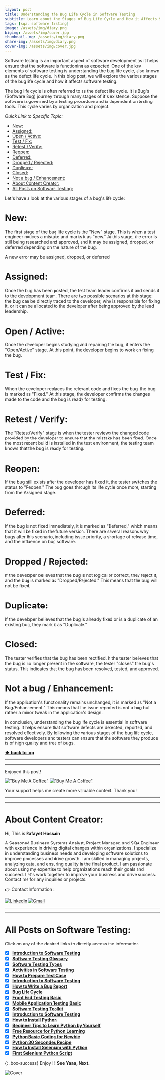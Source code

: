 ```yaml
---
layout: post
title: Understanding the Bug Life Cycle in Software Testing 
subtitle: Learn about the Stages of Bug Life Cycle and How it Affects Software Testing
tags: [sqa, software testing]
image: /assets/img/diary.png
bigimg: /assets/img/cover.jpg
thumbnail-img: /assets/img/diary.png
share-img: /assets/img/diary.png
cover-img: /assets/img/cover.jpg
---
```


Software testing is an important aspect of software development as it helps ensure that the software is functioning as expected. One of the key elements of software testing is understanding the bug life cycle, also known as the defect life cycle. In this blog post, we will explore the various stages of the bug life cycle and how it affects software testing.

The bug life cycle is often referred to as the defect life cycle. It is Bug's (Software Bug) journey through many stages of it's existence. Suppose the software is governed by a testing procedure and is dependent on testing tools. This cycle varies by organization and project.

_Quick Link to Specific Topic:_

- [New:](#new)
- [Assigned:](#assigned)
- [Open / Active:](#open--active)
- [Test / Fix:](#test--fix)
- [Retest / Verify:](#retest--verify)
- [Reopen:](#reopen)
- [Deferred:](#deferred)
- [Dropped / Rejected:](#dropped--rejected)
- [Duplicate:](#duplicate)
- [Closed:](#closed)
- [Not a bug / Enhancement:](#not-a-bug--enhancement)
- [About Content Creator:](#about-content-creator)
- [All Posts on Software Testing:](#all-posts-on-software-testing)

Let's have a look at the various stages of a bug's life cycle:

# New:

The first stage of the bug life cycle is the "New" stage. This is when a test engineer notices a mistake and marks it as "new." At this stage, the error is still being researched and approved, and it may be assigned, dropped, or deferred depending on the nature of the bug.

A new error may be assigned, dropped, or deferred.

# Assigned:

Once the bug has been posted, the test team leader confirms it and sends it to the development team. There are two possible scenarios at this stage: the bug can be directly traced to the developer, who is responsible for fixing it, or it can be allocated to the developer after being approved by the lead leadership.



# Open / Active:

Once the developer begins studying and repairing the bug, it enters the "Open/Active" stage. At this point, the developer begins to work on fixing the bug.


# Test / Fix:

When the developer replaces the relevant code and fixes the bug, the bug is marked as "Fixed." At this stage, the developer confirms the changes made to the code and the bug is ready for testing.


# Retest / Verify:

The "Retest/Verify" stage is when the tester reviews the changed code provided by the developer to ensure that the mistake has been fixed. Once the most recent build is installed in the test environment, the testing team knows that the bug is ready for testing.

# Reopen:

If the bug still exists after the developer has fixed it, the tester switches the status to "Reopen." The bug goes through its life cycle once more, starting from the Assigned stage.

# Deferred:

If the bug is not fixed immediately, it is marked as "Deferred," which means that it will be fixed in the future version. There are several reasons why bugs alter this scenario, including issue priority, a shortage of release time, and the influence on bug software.

# Dropped / Rejected:

If the developer believes that the bug is not logical or correct, they reject it, and the bug is marked as "Dropped/Rejected." This means that the bug will not be fixed.

# Duplicate:

If the developer believes that the bug is already fixed or is a duplicate of an existing bug, they mark it as "Duplicate."

# Closed:

The tester verifies that the bug has been rectified. If the tester believes that the bug is no longer present in the software, the tester "closes" the bug's status. This indicates that the bug has been resolved, tested, and approved.

# Not a bug / Enhancement:

If the application's functionality remains unchanged, it is marked as "Not a Bug/Enhancement." This means that the issue reported is not a bug but rather a minor tweak in the application's design.

In conclusion, understanding the bug life cycle is essential in software testing. It helps ensure that software defects are detected, reported, and resolved effectively. By following the various stages of the bug life cycle, software developers and testers can ensure that the software they produce is of high quality and free of bugs.


**[⬆ back to top](#what-exactly-is-a-bug-report)**

---

---

Enjoyed this post!

[!["Buy Me A Coffee"](https://www.buymeacoffee.com/assets/img/custom_images/orange_img.png)](https://www.buymeacoffee.com/rafayetanalyst/) [!["Buy Me A Coffee"](https://www.buymeacoffee.com/assets/img/custom_images/orange_img.png)](https://www.buymeacoffee.com/rafayetanalyst/)

Your support helps me create more valuable content. Thank you!

---

---

# About Content Creator:

Hi, This is **Rafayet Hossain**

A Seasoned Business Systems Analyst, Project Manager, and SQA Engineer with experience in driving digital changes within organizations. I specialize in understanding business needs and developing software solutions to improve processes and drive growth. I am skilled in managing projects, analyzing data, and ensuring quality in the final product. I am passionate about using my expertise to help organizations reach their goals and succeed. Let's work together to improve your business and drive success. Contact me for any inquiries or projects.

👉 Contact Information :

[![Linkedin](https://img.shields.io/badge/-LinkedIn-blue?style=flat&logo=Linkedin&logoColor=white)](https://www.linkedin.com/in/rafayethossain/)
[![Gmail](https://img.shields.io/badge/-Gmail-c14438?style=flat&logo=Gmail&logoColor=white)](mailto:rafayet13@gmail.com)

---

---

# All Posts on Software Testing:

Click on any of the desired links to directly access the information.

- [x] [**Introduction to Software Testing**](https://rafayethossain.github.io/2018-08-05-Introduction-to-Software-Testing/)
- [x] [**Software Testing Glossary**](https://rafayethossain.github.io/2018-08-12-Software-Testing-Terms-of-Glossary/)
- [x] [**Software Testing Types**](https://rafayethossain.github.io/2018-08-22-Software-Testing-Types/)
- [x] [**Activities in Software Testing**](https://rafayethossain.github.io/2018-09-01-Test-Activities-You-Must-Know/)
- [x] [**How to Prepare Test Case**](https://rafayethossain.github.io/2018-09-11-How-Prepare-Test-Case/)
- [x] [**Introduction to Software Testing**](https://rafayethossain.github.io/2018-08-05-Introduction-to-Software-Testing/)
- [x] [**How to Write a Bug Report**](https://rafayethossain.github.io/2018-09-20-How-to-Write-a-Bug-Report/)
- [x] [**Bug Life Cycle**](https://rafayethossain.github.io/2018-09-23-Life-Cycle-of-a-Bug/)
- [x] [**Front End Testing Basic**](https://rafayethossain.github.io/2018-09-30-Basic-GUI-Testing/)
- [x] [**Mobile Application Testing Basic**](https://rafayethossain.github.io/2018-10-05-Mobile-App-Testing-Basic/)
- [x] [**Software Testing Toolkit**](https://rafayethossain.github.io/2018-10-10-Software-Testing-Toolkit/)
- [x] [**Introduction to Software Testing**](https://rafayethossain.github.io/2018-08-05-Introduction-to-Software-Testing/)
- [x] [**How to Install Python**](https://rafayethossain.github.io/2018-12-31-how-install-python-on-windows/)
- [x] [**Begineer Tips to Learn Python by Yourself**](https://rafayethossain.github.io/2019-01-03-Beginner-Tips-for-Learning-Python/)
- [x] [**Free Resource for Python Learning**](https://rafayethossain.github.io/2019-01-04-Python-Resource-Books-and-Recipe/)
- [x] [**Python Basic Coding for Newbie**](https://rafayethossain.github.io/2019-01-05-Basic-Python-Coding/)
- [x] [**Python 30 Secondes Recipe**](https://rafayethossain.github.io/2019-01-07-Python-Easy-Trick-Collected/)
- [x] [**How to Install Selenium with Python**](https://rafayethossain.github.io/2019-01-08-How-To-Install-Selenium-Python-Webdriver/)
- [x] [**First Selenium Python Script**](https://rafayethossain.github.io/2019-01-09-My-First-Python-Selenium-Script/)

{: .box-success}
Enjoy !!!
**See Yaaa, Next.**

![Cover](/assets/img/cover.jpg "Cover")
